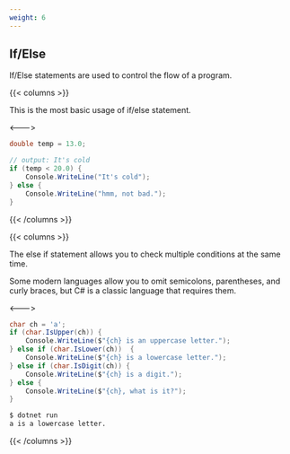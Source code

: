 ```yaml
---
weight: 6
---
```


## If/Else

If/Else statements are used to control the flow of a program.

{{< columns >}}
<br/>

This is the most basic usage of if/else statement.

<--->

```csharp
double temp = 13.0;

// output: It's cold
if (temp < 20.0) {
    Console.WriteLine("It's cold");
} else {
    Console.WriteLine("hmm, not bad.");
}
```
{{< /columns >}}

{{< columns >}}
<br />

The else if statement allows you to check multiple conditions at the same time.

Some modern languages allow you to omit semicolons, parentheses, and curly braces, but C# is a classic language that requires them.

<--->

```csharp
char ch = 'a';
if (char.IsUpper(ch)) {
    Console.WriteLine($"{ch} is an uppercase letter.");
} else if (char.IsLower(ch))  {
    Console.WriteLine($"{ch} is a lowercase letter.");
} else if (char.IsDigit(ch)) {
    Console.WriteLine($"{ch} is a digit.");
} else {
    Console.WriteLine($"{ch}, what is it?");
}
```
```sh
$ dotnet run
a is a lowercase letter.
```
{{< /columns >}}